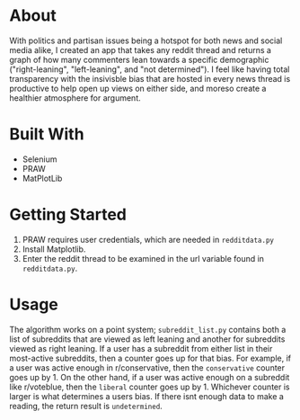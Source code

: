 # About
With politics and partisan issues being a hotspot for both news and social media alike, I created an app that takes any reddit thread and returns a graph of how many commenters 
lean towards a specific demographic ("right-leaning", "left-leaning", and "not determined"). I feel like having total transparency with the insivisble bias that are hosted in every 
news thread is productive to help open up views on either side, and moreso create a healthier atmosphere for argument.

# Built With
- Selenium
- PRAW
- MatPlotLib

# Getting Started
1. PRAW requires user credentials, which are needed in `redditdata.py`
2. Install Matplotlib.
3. Enter the reddit thread to be examined in the url variable found in `redditdata.py`.

# Usage
The algorithm works on a point system; `subreddit_list.py` contains both a list of subreddits that are viewed as left leaning and another for subreddits viewed as right leaning.
If a user has a subreddit from either list in their most-active subreddits, then a counter goes up for that bias. For example, if a user was active enough in r/conservative,
then the `conservative` counter goes up by 1. On the other hand, if a user was active enough on a subreddit like r/voteblue, then the `liberal` counter goes up by 1.
Whichever counter is larger is what determines a users bias. If there isnt enough data to make a reading, the return result is `undetermined`.
